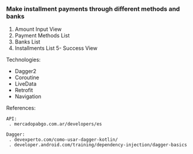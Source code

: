 ### Make installment payments through different methods and banks
 
 1. Amount Input View
 2. Payment Methods List
 3. Banks List
 4. Installments List
 5- Success View

Technologies:

 - Dagger2
 - Coroutine
 - LiveData
 - Retrofit
 - Navigation
 
References: 

    API:
     . mercadopabgo.com.ar/developers/es

    Dagger: 
     . devexperto.com/como-usar-dagger-kotlin/
     . developer.android.com/training/dependency-injection/dagger-basics
     
    